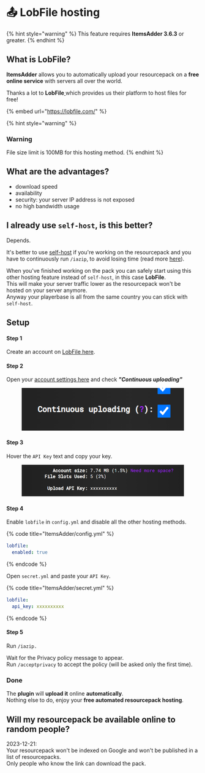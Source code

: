 # 📤 LobFile hosting

{% hint style="warning" %}
This feature requires **ItemsAdder 3.6.3** or greater.
{% endhint %}

## What is LobFile?

**ItemsAdder** allows you to automatically upload your resourcepack on a **free online service** with servers all over the world.

Thanks a lot to **LobFile**[ ](https://ploudos.com/it/)which provides us their platform to host files for free!

{% embed url="https://lobfile.com/" %}

{% hint style="warning" %}
### Warning

File size limit is 100MB for this hosting method.
{% endhint %}

## What are the advantages?

* download speed
* availability
* security: your server IP address is not exposed
* no high bandwidth usage

## I already use `self-host`, is this better?

Depends.

It's better to use [self-host](resourcepack-self-hosting.md) if you're working on the resourcepack and you have to continuously run `/iazip`, to avoid losing time (read more [here](tips-for-fastest-usage.md)).

When you've finished working on the pack you can safely start using this other hosting feature instead of `self-host`, in this case **LobFile**.\
This will make your server traffic lower as the resourcepack won't be hosted on your server anymore.\
Anyway your playerbase is all from the same country you can stick with `self-host`.

## Setup

#### Step 1

Create an account on [LobFile here](https://lobfile.com/create-account).

#### Step 2

Open your [account settings here](https://lobfile.com/my-account) and check _**"Continuous uploading"**_

<figure><img src="../../.gitbook/assets/image (32).png" alt=""><figcaption></figcaption></figure>

#### Step 3

Hover the `API Key` text and copy your key.

<figure><img src="../../.gitbook/assets/image (35).png" alt=""><figcaption></figcaption></figure>

#### Step 4

Enable `lobfile` in `config.yml` and disable all the other hosting methods.

{% code title="ItemsAdder/config.yml" %}
```yaml
lobfile:
  enabled: true
```
{% endcode %}

Open `secret.yml` and paste your `API Key`.

{% code title="ItemsAdder/secret.yml" %}
```yaml
lobfile:
  api_key: xxxxxxxxxx
```
{% endcode %}

#### Step 5

Run `/iazip.`

Wait for the Privacy policy message to appear.\
Run `/acceptprivacy` to accept the policy (will be asked only the first time).

### Done

The **plugin** will **upload it** online **automatically**.\
Nothing else to do, enjoy your **free automated resourcepack hosting**.

## Will my resourcepack be available online to random people?

2023-12-21:\
Your resourcepack won't be indexed on Google and won't be published in a list of resourcepacks.\
Only people who know the link can download the pack.


